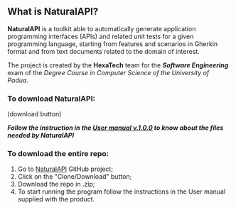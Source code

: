 ## What is NaturalAPI?
**NaturalAPI** is a toolkit able to automatically generate application programming interfaces (APIs) and related unit tests for a given programming language, starting from features and scenarios in Gherkin format and from text documents related to the domain of interest.


The project is created by the **HexaTech** team for the _**Software Engineering**_ exam of the *Degree Course in Computer Science of the University of Padua*.

### To download NaturalAPI:
(download button)

_**Follow the instruction in the [User manual v.1.0.0](https://github.com/Hexatech016/Website-NaturalAPI.github.io/blob/master/Documents/userManual.pdf) to know about the files needed by NaturalAPI**_ 


### To download the entire repo:
1. Go to [NaturalAPI](https://github.com/Hexatech016/NaturalAPI) GitHub project;
2. Click on the "Clone/Download" button;
3. Download the repo in .zip;
4. To start running the program follow the instructions in the User manual supplied with the product.
